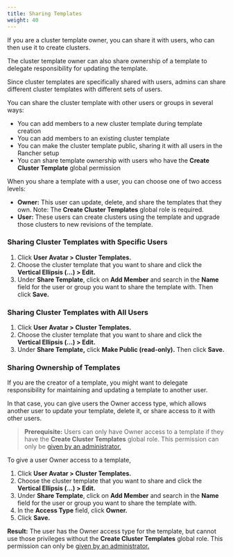 ```yaml
---
title: Sharing Templates
weight: 40
---
```


If you are a cluster template owner, you can share it with users, who can then use it to create clusters.

The cluster template owner can also share ownership of a template to delegate responsibility for updating the template.

Since cluster templates are specifically shared with users, admins can share different cluster templates with different sets of users.

You can share the cluster template with other users or groups in several ways:

- You can add members to a new cluster template during template creation
- You can add members to an existing cluster template
- You can make the cluster template public, sharing it with all users in the Rancher setup
- You can share template ownership with users who have the **Create Cluster Template** global permission

When you share a template with a user, you can choose one of two access levels:

- **Owner:** This user can update, delete, and share the templates that they own. Note: The **Create Cluster Templates** global role is required.
- **User:** These users can create clusters using the template and upgrade those clusters to new revisions of the template.

### Sharing Cluster Templates with Specific Users

1. Click **User Avatar > Cluster Templates.**
1. Choose the cluster template that you want to share and click the **Vertical Ellipsis (...) > Edit.**
1. Under **Share Template**, click on **Add Member** and search in the **Name** field for the user or group you want to share the template with. Then click **Save.**

### Sharing Cluster Templates with All Users

1. Click **User Avatar > Cluster Templates.**
1. Choose the cluster template that you want to share and click the **Vertical Ellipsis (...) > Edit.**
1. Under **Share Template,** click **Make Public (read-only).** Then click **Save.**


### Sharing Ownership of Templates

If you are the creator of a template, you might want to delegate responsibility for maintaining and updating a template to another user.

In that case, you can give users the Owner access type, which allows another user to update your template, delete it, or share access to it with other users.

> **Prerequisite:** Users can only have Owner access to a template if they have the <b>Create Cluster Templates</b> global role. This permission can only be [given by an administrator.]({{<baseurl>}}rancher/v2.x/en/user-settings/cluster-templates/owner-permissions/#allowing-a-user-to-create-and-revise-templates)

To give a user Owner access to a template,

1. Click **User Avatar > Cluster Templates.**
1. Choose the cluster template that you want to share and click the **Vertical Ellipsis (...) > Edit.**
1. Under **Share Template**, click on **Add Member** and search in the **Name** field for the user or group you want to share the template with.
1. In the **Access Type** field, click **Owner.**
1. Click **Save.**

**Result:** The user has the Owner access type for the template, but cannot use those privileges without the **Create Cluster Templates** global role. This permission can only be [given by an administrator.]({{<baseurl>}}rancher/v2.x/en/user-settings/cluster-templates/owner-permissions/#allowing-a-user-to-create-and-revise-templates)